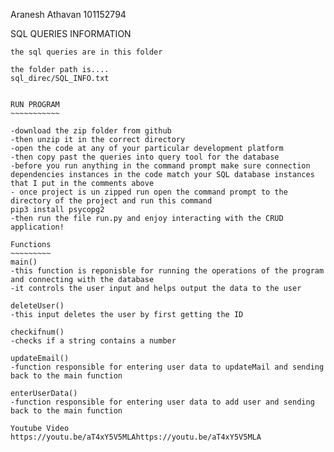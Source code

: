 Aranesh Athavan 
101152794


SQL QUERIES INFORMATION 
~~~~~~~~~~~~~~~~~~~~~~~ 
the sql queries are in this folder 

the folder path is.... 
sql_direc/SQL_INFO.txt 


RUN PROGRAM 
~~~~~~~~~~~ 

-download the zip folder from github 
-then unzip it in the correct directory  
-open the code at any of your particular development platform  
-then copy past the queries into query tool for the database
-before you run anything in the command prompt make sure connection dependencies instances in the code match your SQL database instances that I put in the comments above   
- once project is un zipped run open the command prompt to the directory of the project and run this command 
pip3 install psycopg2 
-then run the file run.py and enjoy interacting with the CRUD application! 

Functions  
~~~~~~~~~ 
main() 
-this function is reponisble for running the operations of the program and connecting with the database  
-it controls the user input and helps output the data to the user  

deleteUser() 
-this input deletes the user by first getting the ID

checkifnum() 
-checks if a string contains a number

updateEmail() 
-function responsible for entering user data to updateMail and sending back to the main function

enterUserData()
-function responsible for entering user data to add user and sending back to the main function

Youtube Video
https://youtu.be/aT4xY5V5MLAhttps://youtu.be/aT4xY5V5MLA